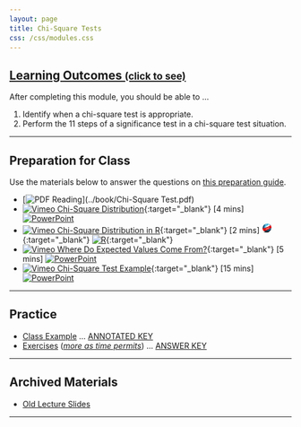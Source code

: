 ```yaml
---
layout: page
title: Chi-Square Tests
css: /css/modules.css
---
```


<div class="panel-group-ILOs">
  <div class="panel panel-default">
    <div class="panel-heading">
      <h2 class="panel-title">
        <a data-toggle="collapse" href="#ILOs">Learning Outcomes <small>(click to see)</small></a>
      </h2>
    </div>
    <div id="ILOs" class="panel-collapse collapse">
      <div class="panel-body">

<p>After completing this module, you should be able to ...</p>

<ol>
  <li> Identify when a chi-square test is appropriate.</li>
  <li> Perform the 11 steps of a significance test in a chi-square test situation.</li>
</ol>
      </div>
    </div>
  </div>
</div>

----

## Preparation for Class

Use the materials below to answer the questions on [this preparation guide](Prep/ChiSquare).

* [![PDF](../img/pdf.png) Reading](../book/Chi-Square Test.pdf)
* [![Vimeo](../img/dhovid.png) Chi-Square Distribution](https://vimeo.com/user45324800/chisqdist){:target="_blank"} [4 mins] [![PowerPoint](../img/ppt.png)](PPT/ChiSquare_PPT1.pptx)
* [![Vimeo](../img/dhovid.png) Chi-Square Distribution in R](https://vimeo.com/user45324800/chisqdistribution){:target="_blank"} [2 mins] [![Web](../img/web.png)](HO/ChiSquare_RHO1.html){:target="_blank"}  [![R](../img/Rlogo.png)](HO/ChiSquare_RHO1.R){:target="_blank"}
* [![Vimeo](../img/dhovid.png) Where Do Expected Values Come From?](https://vimeo.com/user45324800/chisqtest-expvals){:target="_blank"} [5 mins] [![PowerPoint](../img/ppt.png)](PPT/ChiSquare_PPT2.pptx)
* [![Vimeo](../img/dhovid.png) Chi-Square Test Example](https://vimeo.com/401077003){:target="_blank"} [15 mins] [![PowerPoint](../img/ppt.png)](PPT/ChiSquare_PPT2.pptx)

----

## Practice

* [Class Example](CE/ChiSquare_CExmpl) ... [ANNOTATED KEY](CE/KEY_ChiSquare_CExmpl)
* [Exercises](CE/ChiSquare_CE1) ([*more as time permits*](CE/ChiSquare_CE2)) ... [ANSWER KEY](CE/KEY_ChiSquare_CE)

----

## Archived Materials

* [Old Lecture Slides](PPT/ChiSquare_PPT_old.pptx)

----
